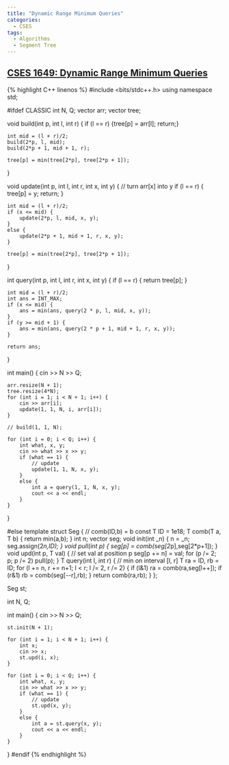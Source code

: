 ```yaml
---
title: "Dynamic Range Minimum Queries"
categories:
  - CSES
tags:
  - Algorithms
  - Segment Tree
---
```



## [CSES 1649: Dynamic Range Minimum Queries](https://cses.fi/problemset/task/1649) 

{% highlight C++ linenos %}
#include <bits/stdc++.h>
using namespace std;

#ifdef CLASSIC
int N, Q;
vector<int> arr;
vector<int> tree;

void build(int p, int l, int r) {
    if (l == r) {tree[p] = arr[l]; return;}

    int mid = (l + r)/2;
    build(2*p, l, mid);
    build(2*p + 1, mid + 1, r);

    tree[p] = min(tree[2*p], tree[2*p + 1]);
}

void update(int p, int l, int r, int x, int y) {
    // turn arr[x] into y
    if (l == r) { tree[p] = y; return; }

    int mid = (l + r)/2;
    if (x <= mid) {
        update(2*p, l, mid, x, y);
    }
    else {
        update(2*p + 1, mid + 1, r, x, y);
    }

    tree[p] = min(tree[2*p], tree[2*p + 1]);
}

int query(int p, int l, int r, int x, int y) {
    if (l == r) { return tree[p]; }

    int mid = (l + r)/2;
    int ans = INT_MAX;
    if (x <= mid) {
        ans = min(ans, query(2 * p, l, mid, x, y));
    }
    if (y >= mid + 1) {
        ans = min(ans, query(2 * p + 1, mid + 1, r, x, y));
    }

    return ans;
}


int main() {
    cin >> N >> Q;

    arr.resize(N + 1);
    tree.resize(4*N);
    for (int i = 1; i < N + 1; i++) {
        cin >> arr[i];
        update(1, 1, N, i, arr[i]);
    }

    // build(1, 1, N);

    for (int i = 0; i < Q; i++) {
        int what, x, y;
        cin >> what >> x >> y;
        if (what == 1) {
            // update
            update(1, 1, N, x, y);
        }
        else {
            int a = query(1, 1, N, x, y);
            cout << a << endl;
        }
    }
}


#else
template<class T> struct Seg { // comb(ID,b) = b
    const T ID = 1e18; T comb(T a, T b) { return min(a,b); }
    int n; vector<T> seg;
    void init(int _n) { n = _n; seg.assign(2*n,ID); }
    void pull(int p) { seg[p] = comb(seg[2*p],seg[2*p+1]); }
    void upd(int p, T val) { // set val at position p
        seg[p += n] = val; for (p /= 2; p; p /= 2) pull(p); }
    T query(int l, int r) {	// min on interval [l, r]
        T ra = ID, rb = ID;
        for (l += n, r += n+1; l < r; l /= 2, r /= 2) {
            if (l&1) ra = comb(ra,seg[l++]);
            if (r&1) rb = comb(seg[--r],rb);
        }
        return comb(ra,rb);
    }
};

Seg<int> st;

int N, Q;

int main() {
    cin >> N >> Q;

    st.init(N + 1);

    for (int i = 1; i < N + 1; i++) {
        int x;
        cin >> x;
        st.upd(i, x);
    }

    for (int i = 0; i < Q; i++) {
        int what, x, y;
        cin >> what >> x >> y;
        if (what == 1) {
            // update
            st.upd(x, y);
        }
        else {
            int a = st.query(x, y);
            cout << a << endl;
        }
    }
}
#endif
{% endhighlight %}
